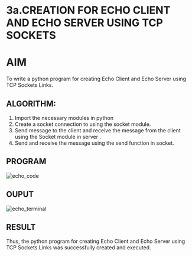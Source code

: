 # 3a.CREATION FOR ECHO CLIENT AND ECHO SERVER USING TCP SOCKETS
# AIM
To write a python program for creating Echo Client and Echo Server using TCP
Sockets Links.
## ALGORITHM:
1. Import the necessary modules in python
2. Create a socket connection to using the socket module.
3. Send message to the client and receive the message from the client using the Socket module in
 server .
4. Send and receive the message using the send function in socket.
## PROGRAM

![echo_code](https://github.com/user-attachments/assets/5dd7a9b4-3818-4c4c-97f9-9b4642ae46ba)

## OUPUT

![echo_terminal](https://github.com/user-attachments/assets/5bff83ad-b083-47e9-89cf-6e31deb50cdd)

## RESULT
Thus, the python program for creating Echo Client and Echo Server using TCP Sockets Links 
was successfully created and executed.
